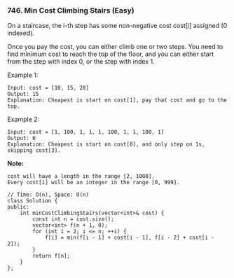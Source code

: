 ### 746. Min Cost Climbing Stairs (Easy)

On a staircase, the i-th step has some non-negative cost cost[i] assigned (0 indexed).

Once you pay the cost, you can either climb one or two steps. You need to find minimum cost to reach the top of the floor, and you can either start from the step with index 0, or the step with index 1.

Example 1:

```
Input: cost = [10, 15, 20]
Output: 15
Explanation: Cheapest is start on cost[1], pay that cost and go to the top.
```

Example 2:

```
Input: cost = [1, 100, 1, 1, 1, 100, 1, 1, 100, 1]
Output: 6
Explanation: Cheapest is start on cost[0], and only step on 1s, skipping cost[3].
```

**Note:**

```
cost will have a length in the range [2, 1000].
Every cost[i] will be an integer in the range [0, 999].
```
```
// Time: O(n), Space: O(n)
class Solution {
public:
    int minCostClimbingStairs(vector<int>& cost) {
        const int n = cost.size();
        vector<int> f(n + 1, 0);
        for (int i = 2; i <= n; ++i) {
            f[i] = min(f[i - 1] + cost[i - 1], f[i - 2] + cost[i - 2]);
        }
        return f[n];
    }
};
```
